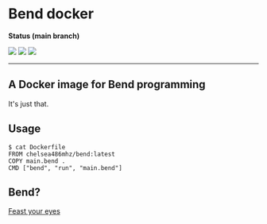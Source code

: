 # Bend docker

**Status (main branch)**

![](https://img.shields.io/badge/maintained-yes-green) ![](https://img.shields.io/badge/license-AGPLv3-blue) ![](https://img.shields.io/github/actions/workflow/status/Chelsea486MHz/docker-bend/ci.yml?label=build)

------

## A Docker image for Bend programming

It's just that.

## Usage

```
$ cat Dockerfile
FROM chelsea486mhz/bend:latest
COPY main.bend .
CMD ["bend", "run", "main.bend"]
```

## Bend?

[Feast your eyes](https://github.com/HigherOrderCO/Bend)